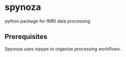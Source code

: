# spynoza
python package for fMRI data processing

## Prerequisites
Spynoza uses nipype to organize processing workflows.
